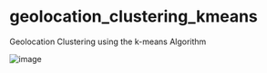 # geolocation_clustering_kmeans
Geolocation Clustering using the k-means Algorithm


![image](https://user-images.githubusercontent.com/18504119/120046912-9c918600-bfe9-11eb-93d5-cab654b217bf.png)
